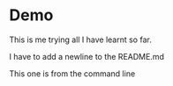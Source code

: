 # Demo

This is me trying all I have learnt so far.

I have to add a newline to the README.md

This one is from the command line
